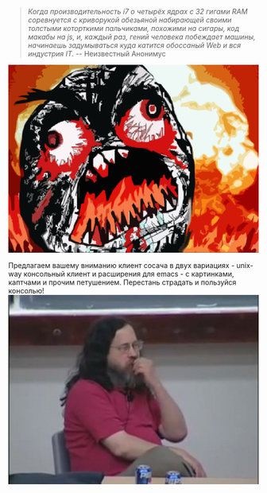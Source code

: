 > *Когда производительность i7 о четырёх ядрах с 32 гигами RAM соревнуется с криворукой обезьяной набирающей своими толстыми которткими пальчиками, похожими на сигары, код макабы на js, и, каждый раз, гений человека побеждает машины, начинаешь задумываться куда катится обоссаный Web и вся индустрия IT.*
>                              -- Неизвестный Анонимус

![Atomic Rage](atomic_rage.png)

Предлагаем вашему вниманию клиент сосача в двух вариациях - unix-way консольный клиент и расширения для emacs - с картинками, каптчами и прочим петушением.
Перестань страдать и пользуйся консолью!
![Foot food](mascot.jpg)